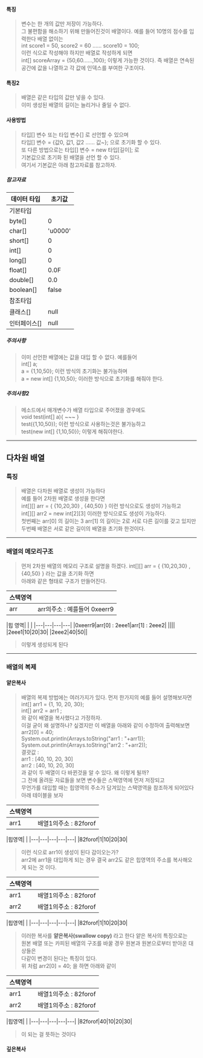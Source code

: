 #### 특징
> 변수는 한 개의 값만 저장이 가능하다.  
> 그 불편함을 해소하기 위해 만들어진것이 배열이다. 
> 예를 들어 10명의 점수를 입력한다 배열 없이는  
> int score1 = 50, score2 = 60 ...... score10 = 100;  
> 이런 식으로 작성해야 하지만 배열로 작성하게 되면  
> int\[] scoreArray = {50,60......,100}; 이렇게 가능한 것이다.
> 즉 배열은 연속된 공간에 값을 나열하고 각 값에 인덱스를 부여한 구조이다.

#### 특징2
> 배열은 같은 타입의 값만 넣을 수 있다.  
> 이미 생성된 배열의 길이는 늘리거나 줄일 수 없다.


#### 사용방법
> 타입\[] 변수 또는 타입 변수\[] 로 선언할 수 있으며  
> 타입\[] 변수 = {값0, 값1, 값2 ...... 값~}; 으로 초기화 할 수 있다.  
> 또 다른 방법으로는  타입\[] 변수 = new 타입\[길이]; 로  
> 기본값으로 초기화 된 배열을 선언 할 수 있다.  
> 여기서 기본값은 아래 참고자료를 참고하자.

##### 참고자료
|데이터 타입|초기값|
|---|---|
|기본타입||
|byte\[]|0|
|char\[]|'u0000'|
|short\[]|0|
|int\[]|0|
|long\[]|0|
|float\[]|0.0F|
|double\[]|0.0|
|boolean\[]|false|
|참조타입||
|클래스\[]|null|
|인터페이스\[]|null|


##### 주의사항
> 이미 선언한 배열에는 값을 대입 할 수 없다. 예를들어  
> int\[] a;  
> a = {1,10,50}; 이런 방식의 초기화는 불가능하며  
> a = new int\[] {1,10,50}; 이러한 방식으로 초기화를 해줘야 한다.

##### 주의사항2
> 메소드에서 매개변수가 배열 타입으로 주어졌을 경우에도  
> void test(int\[] a){ ~~~ }  
> test({1,10,50});  이런 방식으로 사용하는것은 불가능하고  
> test(new int\[] {1,10,50}); 이렇게 해줘야한다.

---
## 다차원 배열

### 특징
> 배열은 다차원 배열로 생성이 가능하다  
> 예를 들어 2차원 배열로 생성을 한다면  
> int\[]\[] arr = { {10,20,30} , {40,50} } 이런 방식으로도 생성이 가능하고  
> int\[]\[] arr2 = new int\[2]\[3] 이러한 방식으로도 생성이 가능하다.  
> 첫번째는 arr\[0] 의 길이는 3 arr\[1] 의 길이는 2로 서로 다른 길이를 갖고 있지만  
> 두번째 배열은 서로 같은 길이의 배열을 초기화 한것이다.

---
### 배열의 메모리구조
> 먼저 2차원 배열의 메모리 구조로 설명을 하겠다.
> int\[]\[] arr = { {10,20,30} , {40,50} } 라는 값을 초기화 하면  
> 아래와 같은 형태로 구조가 만들어진다.


|스택영역| |
|---|---|
|arr|arr의주소 : 예를들어 0xeerr9|

|힙 영역| | |
|---|---|---|---|
|0xeerr9|arr\[0] : 2eee1|arr\[1] : 2eee2|
||||
|2eee1|10|20|30|
|2eee2|40|50||

> 이렇게 생성되게 된다

---

### 배열의 복제
####  얕은복사
> 배열의 복제 방법에는 여러가지가 있다. 먼저 한가지의 예를 들어 설명해보자면
> int\[] arr1 = {1, 10, 20, 30};  
> int\[] arr2 = arr1 ;  
> 와 같이 배열을 복사했다고 가정하자.  
> 이걸 굳이 왜 설명하나? 싶겠지만 이 배열을 아래와 같이 수정하여 출력해보면  
> arr2\[0] = 40;  
> System.out.println(Arrays.toString("arr1 : "+arr1));  
> System.out.println(Arrays.toString("arr2 : "+arr2));  
> 결괏값 :  
> arr1 : \[40, 10, 20, 30]  
> arr2 : \[40, 10, 20, 30]  
> 과 같이 두 배열이 다 바뀐것을 알 수 있다. 왜 이렇게 될까?  
> 그 전에 올려둔 자료들을 보면 변수들은 스택영역에 먼저 저장되고  
> 무언가를 대입할 때는 힙영역의 주소가 담겨있는 스택영역을 참조하게 되어있다  
> 아래 테이블을 보자  

|스택영역| |
|---|---|
|arr1|배열1의주소 : 82forof|

|힙영역| |
|---|---|---|---|---|
|82forof|1|10|20|30|

> 이런 식으로 arr1이 생성이 된다 감이오는가?  
> arr2에 arr1을 대입하게 되는 경우 결국 arr2도 같은 힙영역의 주소를 복사해오게 되는 것 이다.  

|스택영역| |
|---|---|
|arr1|배열1의주소 : 82forof|
|arr2|배열1의주소 : 82forof|

|힙영역| |
|---|---|---|---|---|
|82forof|1|10|20|30|

> 이러한 복사를 **얕은복사(swallow copy)** 라고 한다 얕은 복사의 특징으로는  
> 원본 배열 또는 카피된 배열의 구조를 바꿀 경우 원본과 원본으로부터 받아온 대상들은  
> 다같이 변경이 된다는 특징이 있다.  
> 위 처럼 arr2\[0] = 40; 을 하면 아래와 같이  


|스택영역| |
|---|---|
|arr1|배열1의주소 : 82forof|
|arr2|배열1의주소 : 82forof|

|힙영역| |
|---|---|---|---|---|
|82forof|40|10|20|30|

> 이 되는 걸 뜻하는 것이다

#### 깊은복사